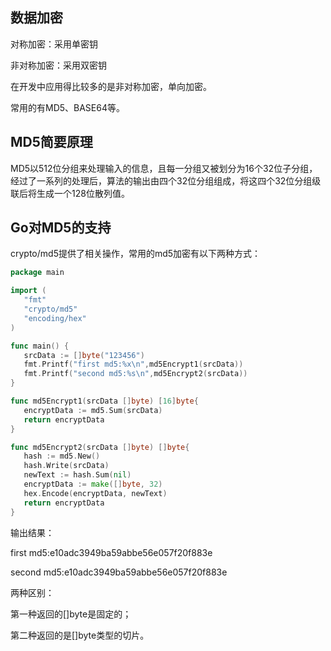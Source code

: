 ## 数据加密

对称加密：采用单密钥

非对称加密：采用双密钥

在开发中应用得比较多的是非对称加密，单向加密。

常用的有MD5、BASE64等。



## MD5简要原理

MD5以512位分组来处理输入的信息，且每一分组又被划分为16个32位子分组，经过了一系列的处理后，算法的输出由四个32位分组组成，将这四个32位分组级联后将生成一个128位散列值。



## Go对MD5的支持

crypto/md5提供了相关操作，常用的md5加密有以下两种方式：

```go
package main

import (
   "fmt"
   "crypto/md5"
   "encoding/hex"
)

func main() {
   srcData := []byte("123456")
   fmt.Printf("first md5:%x\n",md5Encrypt1(srcData))
   fmt.Printf("second md5:%s\n",md5Encrypt2(srcData))
}

func md5Encrypt1(srcData []byte) [16]byte{
   encryptData := md5.Sum(srcData)
   return encryptData
}

func md5Encrypt2(srcData []byte) []byte{
   hash := md5.New()
   hash.Write(srcData)
   newText := hash.Sum(nil)
   encryptData := make([]byte, 32)
   hex.Encode(encryptData, newText)
   return encryptData
}
```

输出结果：

first md5:e10adc3949ba59abbe56e057f20f883e

second md5:e10adc3949ba59abbe56e057f20f883e



两种区别：

第一种返回的[]byte是固定的；

第二种返回的是[]byte类型的切片。